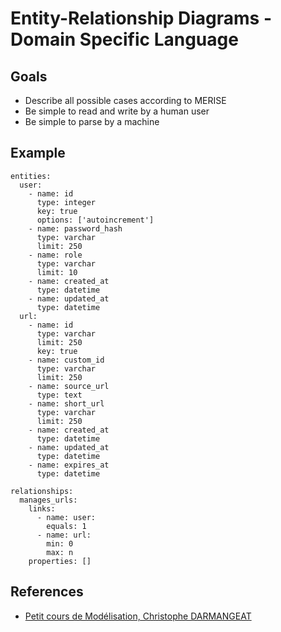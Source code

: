 # Entity-Relationship Diagrams - Domain Specific Language

## Goals

* Describe all possible cases according to MERISE
* Be simple to read and write by a human user
* Be simple to parse by a machine

## Example

```
entities:
  user:
    - name: id
      type: integer
      key: true
      options: ['autoincrement']
    - name: password_hash
      type: varchar
      limit: 250
    - name: role
      type: varchar
      limit: 10
    - name: created_at
      type: datetime
    - name: updated_at
      type: datetime
  url:
    - name: id
      type: varchar
      limit: 250
      key: true
    - name: custom_id
      type: varchar
      limit: 250
    - name: source_url
      type: text
    - name: short_url
      type: varchar
      limit: 250
    - name: created_at
      type: datetime
    - name: updated_at
      type: datetime
    - name: expires_at
      type: datetime

relationships:
  manages_urls:
    links:
      - name: user: 
        equals: 1
      - name: url:
        min: 0
        max: n
    properties: []
```

## References

* [Petit cours de Modélisation, Christophe DARMANGEAT](http://pise.info/modelisation/)
